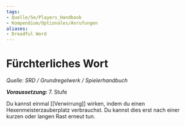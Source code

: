 ```yaml
---
tags:
- Quelle/5e/Players_Handbook
- Kompendium/Optionales/Anrufungen
aliases:
- Dreadful Word
---
```

# Fürchterliches Wort
*Quelle: SRD / Grundregelwerk / Spielerhandbuch*  

**_Voraussetzung:_** 7. Stufe

Du kannst einmal [[Verwirrung]] wirken, indem du einen Hexenmeisterzauberplatz verbrauchst. Du kannst dies erst nach einer kurzen oder langen Rast erneut tun.